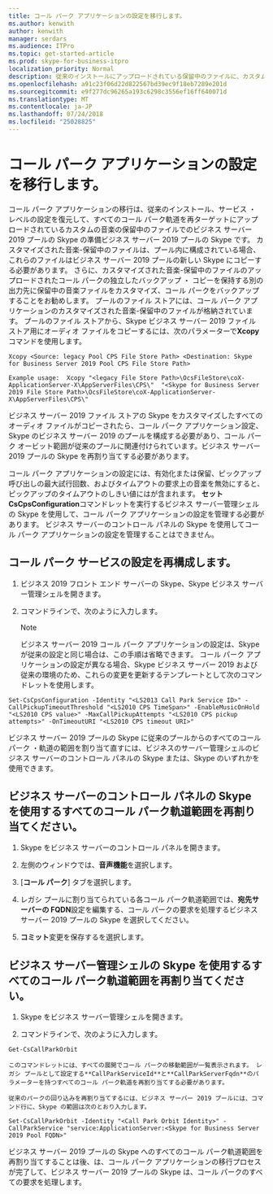 ```yaml
---
title: コール パーク アプリケーションの設定を移行します。
ms.author: kenwith
author: kenwith
manager: serdars
ms.audience: ITPro
ms.topic: get-started-article
ms.prod: skype-for-business-itpro
localization_priority: Normal
description: 従来のインストールにアップロードされている保留中のファイルに、カスタムの音楽でのプールのビジネス サーバー 2019 Skype を提供するアプリケーションが含まれているパークの移行、サービス レベルの設定を復元して、すべてのコール パークの再ターゲット周囲を回りながらに、ビジネス サーバー 2019 プールの Skype です。 カスタマイズされた音楽-保留中のファイルは、プール内に構成されている場合、これらのファイルはビジネス サーバー 2019 プールの新しい Skype にコピーする必要があります。 さらに、音楽の保留中のファイルからのカスタマイズされた音楽-保留中のファイルのアップロードされたコール パークの独立したバックアップ ・ コピーを保持する別の出力先をカスタマイズ、コール パークをバックアップすることをお勧めします。 プールのファイル ストアには、コール パーク アプリケーションのカスタマイズされた音楽-保留中のファイルが格納されています。 プールのファイル ストアから、Skype ビジネス サーバー 2019 ファイル ストア用にオーディオ ファイルをコピーするには、次のパラメーターで Xcopy コマンドを使用します。
ms.openlocfilehash: a91c23f06d22d822567bd39ec9f18eb7289e201d
ms.sourcegitcommit: e9f277dc96265a193c6298c3556ef16ff640071d
ms.translationtype: MT
ms.contentlocale: ja-JP
ms.lasthandoff: 07/24/2018
ms.locfileid: "25028825"
---
```

# <a name="migrate-call-park-application-settings"></a>コール パーク アプリケーションの設定を移行します。

コール パーク アプリケーションの移行は、従来のインストール、サービス ・ レベルの設定を復元して、すべてのコール パーク軌道を再ターゲットにアップロードされているカスタムの音楽の保留中のファイルでのビジネス サーバー 2019 プールの Skype の準備ビジネス サーバー 2019 プールの Skype です。 カスタマイズされた音楽-保留中のファイルは、プール内に構成されている場合、これらのファイルはビジネス サーバー 2019 プールの新しい Skype にコピーする必要があります。 さらに、カスタマイズされた音楽-保留中のファイルのアップロードされたコール パークの独立したバックアップ ・ コピーを保持する別の出力先に保留中の音楽ファイルをカスタマイズ、コール パークをバックアップすることをお勧めします。 プールのファイル ストアには、コール パーク アプリケーションのカスタマイズされた音楽-保留中のファイルが格納されています。 プールのファイル ストアから、Skype ビジネス サーバー 2019 ファイル ストア用にオーディオ ファイルをコピーするには、次のパラメーターで**Xcopy**コマンドを使用します。 
  
```
Xcopy <Source: legacy Pool CPS File Store Path> <Destination: Skype for Business Server 2019 Pool CPS File Store Path>
```

```
Example usage:  Xcopy "<legacy File Store Path>\OcsFileStore\coX-ApplicationServer-X\AppServerFiles\CPS\"  "<Skype for Business Server 2019 File Store Path>\OcsFileStore\coX-ApplicationServer-X\AppServerFiles\CPS\" 
```

ビジネス サーバー 2019 ファイル ストアの Skype をカスタマイズしたすべてのオーディオ ファイルがコピーされたら、コール パーク アプリケーション設定、Skype のビジネス サーバー 2019 のプールを構成する必要があり、コール パーク オービット範囲が従来のプールに関連付けられています。ビジネス サーバー 2019 プールの Skype を再割り当てする必要があります。
  
コール パーク アプリケーションの設定には、有効化または保留、ピックアップ呼び出しの最大試行回数、およびタイムアウトの要求上の音楽を無効にすると、ピックアップのタイムアウトのしきい値にはが含まれます。 **セット CsCpsConfiguration**コマンドレットを実行するビジネス サーバー管理シェルの Skype を使用して、コール パーク アプリケーションの設定を管理する必要があります。 ビジネス サーバーのコントロール パネルの Skype を使用してコール パーク アプリケーションの設定を管理することはできません。 
  
## <a name="reconfigure-the-call-park-service-settings"></a>コール パーク サービスの設定を再構成します。

1. ビジネス 2019 フロント エンド サーバーの Skype、Skype ビジネス サーバー管理シェルを開きます。
    
2. コマンドラインで、次のように入力します。
    
    > [!NOTE]
    > ビジネス サーバー 2019 コール パーク アプリケーションの設定は、Skype が従来の設定と同じ場合は、この手順は省略できます。 コール パーク アプリケーションの設定が異なる場合、Skype ビジネス サーバー 2019 および従来の環境のため、これらの変更を更新するテンプレートとして次のコマンドレットを使用します。 
  
  ```
  Set-CsCpsConfiguration -Identity "<LS2013 Call Park Service ID>" -CallPickupTimeoutThreshold "<LS2010 CPS TimeSpan>" -EnableMusicOnHold "<LS2010 CPS value>" -MaxCallPickupAttempts "<LS2010 CPS pickup attempts>" -OnTimeoutURI "<LS2010 CPS timeout URI>"
  
  ```

ビジネス サーバー 2019 プールの Skype に従来のプールからのすべてのコール パーク ・軌道の範囲を割り当て直すには、ビジネスのサーバー管理シェルのビジネス サーバーのコントロール パネルの Skype または、Skype のいずれかを使用できます。 
  
## <a name="reassign-all-call-park-orbit-ranges-using-skype-for-business-server-control-panel"></a>ビジネス サーバーのコントロール パネルの Skype を使用するすべてのコール パーク軌道範囲を再割り当てください。

1. Skype をビジネス サーバーのコントロール パネルを開きます。
    
2. 左側のウィンドウでは、**音声機能**を選択します。
    
3. [**コール パーク**] タブを選択します。 
    
4. レガシ プールに割り当てられている各コール パーク軌道範囲では、**宛先サーバーの FQDN**設定を編集する、コール パークの要求を処理するビジネス サーバー 2019 プールの Skype を選択してください。 
    
5. **コミット**変更を保存するを選択します。 
    
## <a name="reassign-all-call-park-orbit-ranges-using-skype-for-business-server-management-shell"></a>ビジネス サーバー管理シェルの Skype を使用するすべてのコール パーク軌道範囲を再割り当てください。

1. Skype をビジネス サーバー管理シェルを開きます。
    
2. コマンドラインで、次のように入力します。
    
  ```
  Get-CsCallParkOrbit
  ```

    このコマンドレットには、すべての展開でコール パークの移動範囲が一覧表示されます。 レガシ プールとして設定する**CallParkServiceId**と**CallParkServerFqdn**のパラメーターを持つすべてのコール パーク軌道を再割り当てする必要があります。 
    
    従来のパークの回り込みを再割り当てするには、ビジネス サーバー 2019 プールには、コマンド行に、Skype の範囲は次のとおり入力します。
    
  ```
  Set-CsCallParkOrbit -Identity "<Call Park Orbit Identity>" -CallParkService "service:ApplicationServer:<Skype for Business Server 2019 Pool FQDN>"
  
  ```

ビジネス サーバー 2019 プールの Skype へのすべてのコール パーク軌道範囲を再割り当てすることは後、は、コール パーク アプリケーションの移行プロセスが完了して、ビジネス サーバー 2019 プールの Skype は、コール パークのすべての要求を処理します。
  

